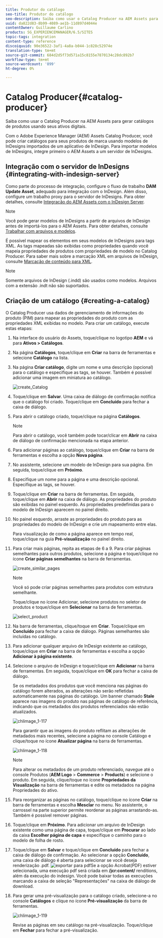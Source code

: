 ```yaml
---
title: Produtor do catálogo
seo-title: Produtor do catálogo
seo-description: Saiba como usar o Catalog Producer na AEM Assets para gerar catálogos de produtos usando seus ativos digitais.
uuid: da822d83-8b99-4089-ae1b-11d897d4044e
contentOwner: Guillaume Carlino
products: SG_EXPERIENCEMANAGER/6.5/SITES
topic-tags: integration
content-type: reference
discoiquuid: 90e36522-3af1-4a8a-b044-1c828c52974e
translation-type: tm+mt
source-git-commit: 684d2d5f73d571a15c8155e7870134c28dc892b7
workflow-type: tm+mt
source-wordcount: '899'
ht-degree: 0%

---
```



# Catalog Producer{#catalog-producer}

Saiba como usar o Catalog Producer na AEM Assets para gerar catálogos de produtos usando seus ativos digitais.

Com o Adobe Experience Manager (AEM) Assets Catalog Producer, você pode criar catálogos para seus produtos de marca usando modelos de InDesigns importados de um aplicativo de InDesign. Para importar modelos de InDesigns, integre primeiro o AEM Assets a um servidor de InDesigns.

## Integração com o servidor de InDesigns {#integrating-with-indesign-server}

Como parte do processo de integração, configure o fluxo de trabalho **DAM Update Asset**, adequado para integração com o InDesign. Além disso, configure um trabalho proxy para o servidor de InDesigns. Para obter detalhes, consulte [Integração do AEM Assets com o InDesign Server](/help/assets/indesign.md).

>[!NOTE]
>
>Você pode gerar modelos de InDesigns a partir de arquivos de InDesign antes de importá-los para o AEM Assets. Para obter detalhes, consulte [Trabalhar com arquivos e modelos](https://helpx.adobe.com/indesign/using/files-templates.html).
>
>É possível mapear os elementos em seus modelos de InDesigns para tags XML. As tags mapeadas são exibidas como propriedades quando você mapeia propriedades de produtos com propriedades de modelo no Catalog Producer. Para saber mais sobre a marcação XML em arquivos de InDesign, consulte [Marcação de conteúdo para XML](https://helpx.adobe.com/indesign/using/tagging-content-xml.html).

>[!NOTE]
>
>Somente arquivos de InDesign (.indd) são usados como modelos. Arquivos com a extensão .indt não são suportados.

## Criação de um catálogo {#creating-a-catalog}

O Catalog Producer usa dados de gerenciamento de informações do produto (PIM) para mapear as propriedades do produto com as propriedades XML exibidas no modelo. Para criar um catálogo, execute estas etapas:

1. Na interface do usuário do Assets, toque/clique no logotipo **AEM** e vá para **Ativos > Catálogos**.
1. Na página **Catálogos**, toque/clique em **Criar** na barra de ferramentas e selecione **Catálogo** na lista.
1. Na página **Criar catálogo**, digite um nome e uma descrição (opcional) para o catálogo e especifique as tags, se houver. Também é possível adicionar uma imagem em miniatura ao catálogo.

   ![create_Catalog](assets/create_catalog.png)

1. Toque/clique em **Salvar**. Uma caixa de diálogo de confirmação notifica que o catálogo foi criado. Toque/clique em **Concluído** para fechar a caixa de diálogo.
1. Para abrir o catálogo criado, toque/clique na página **Catálogos**.

   >[!NOTE]
   >
   >Para abrir o catálogo, você também pode tocar/clicar em **Abrir** na caixa de diálogo de confirmação mencionada na etapa anterior.

1. Para adicionar páginas ao catálogo, toque/clique em **Criar** na barra de ferramentas e escolha a opção **Nova página**.
1. No assistente, selecione um modelo de InDesign para sua página. Em seguida, toque/clique em **Próximo**.
1. Especifique um nome para a página e uma descrição opcional. Especifique as tags, se houver.
1. Toque/clique em **Criar** na barra de ferramentas. Em seguida, toque/clique em **Abrir** na caixa de diálogo. As propriedades do produto são exibidas no painel esquerdo. As propriedades predefinidas para o modelo de InDesign aparecem no painel direito.
1. No painel esquerdo, arraste as propriedades do produto para as propriedades do modelo de InDesign e crie um mapeamento entre elas.

   Para visualização de como a página aparece em tempo real, toque/clique na guia **Pré-visualização** no painel direito.

1. Para criar mais páginas, repita as etapas de 6 a 9. Para criar páginas semelhantes para outros produtos, selecione a página e toque/clique no ícone **Criar páginas semelhantes** na barra de ferramentas.

   ![create_similar_pages](assets/create_similar_pages.png)

   >[!NOTE]
   >
   >Você só pode criar páginas semelhantes para produtos com estrutura semelhante.

   Toque/clique no ícone Adicionar, selecione produtos no seletor de produtos e toque/clique em **Selecionar** na barra de ferramentas.

   ![select_product](assets/select_product.png)

1. Na barra de ferramentas, clique/toque em **Criar**. Toque/clique em **Concluído** para fechar a caixa de diálogo. Páginas semelhantes são incluídas no catálogo.
1. Para adicionar qualquer arquivo de InDesign existente ao catálogo, toque/clique em **Criar** na barra de ferramentas e escolha a opção **Adicionar à página existente**.
1. Selecione o arquivo de InDesign e toque/clique em **Adicionar** na barra de ferramentas. Em seguida, toque/clique em **OK** para fechar a caixa de diálogo.

   Se os metadados dos produtos que você menciona nas páginas do catálogo forem alterados, as alterações não serão refletidas automaticamente nas páginas do catálogo. Um banner chamado **Stale** aparece nas imagens do produto nas páginas de catálogo de referência, indicando que os metadados dos produtos referenciados não estão atualizados.

   ![chlimage_1-117](assets/chlimage_1-117a.png)

   Para garantir que as imagens do produto reflitam as alterações de metadados mais recentes, selecione a página no console Catálogo e clique/toque no ícone **Atualizar página** na barra de ferramentas.

   ![chlimage_1-118](assets/chlimage_1-118a.png)

   >[!NOTE]
   >
   >Para alterar os metadados de um produto referenciado, navegue até o console Produtos (**AEM Logo** > **Commerce** > **Products**) e selecione o produto. Em seguida, clique/toque no ícone **Propriedades da Visualização** na barra de ferramentas e edite os metadados na página Propriedades do ativo.

1. Para reorganizar as páginas no catálogo, toque/clique no ícone **Criar** na barra de ferramentas e escolha **Mesclar** no menu. No assistente, o carrossel na parte superior permite reordenar as páginas arrastando-as. Também é possível remover páginas.

1. Toque/clique em **Próximo**. Para adicionar um arquivo de InDesign existente como uma página de capa, toque/clique em **Procurar** ao lado da caixa **Escolher página de capa** e especifique o caminho para o modelo de folha de rosto.
1. Toque/clique em **Salvar** e toque/clique em **Concluído** para fechar a caixa de diálogo de confirmação.
Ao selecionar a opção **Concluído**, uma caixa de diálogo é aberta para selecionar se você deseja renderização .pdf.
   ![exportar para ](assets/CatalogPDF.png)
pdfSe a opção Acrobat(PDF) estiver selecionada, uma execução pdf será criada em   **/jcr:content/** renditions, além da execução do indesign. Você pode baixar todas as execuções marcando a caixa de seleção &quot;Representações&quot; na caixa de diálogo de download.

1. Para gerar uma pré-visualização para o catálogo criado, selecione-a no console **Catálogos** e clique no ícone **Pré-visualização** da barra de ferramentas.

   ![chlimage_1-119](assets/chlimage_1-119a.png)

   Revise as páginas em seu catálogo na pré-visualização. Toque/clique em **Fechar** para fechar a pré-visualização.


